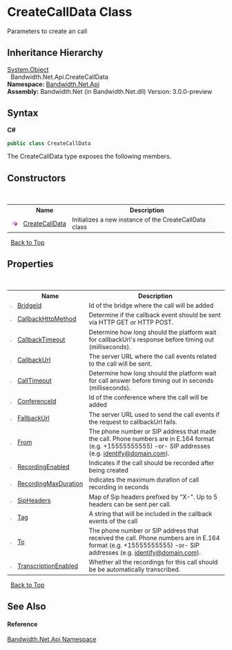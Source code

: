 ﻿# CreateCallData Class
 

Parameters to create an call


## Inheritance Hierarchy
<a href="http://msdn2.microsoft.com/en-us/library/e5kfa45b" target="_blank">System.Object</a><br />&nbsp;&nbsp;Bandwidth.Net.Api.CreateCallData<br />
**Namespace:**&nbsp;<a href ="N_Bandwidth_Net_Api.md">Bandwidth.Net.Api</a><br />**Assembly:**&nbsp;Bandwidth.Net (in Bandwidth.Net.dll) Version: 3.0.0-preview

## Syntax

**C#**<br />
``` C#
public class CreateCallData
```

The CreateCallData type exposes the following members.


## Constructors
&nbsp;<table><tr><th></th><th>Name</th><th>Description</th></tr><tr><td>![Public method](media/pubmethod.gif "Public method")</td><td><a href ="M_Bandwidth_Net_Api_CreateCallData__ctor.md">CreateCallData</a></td><td>
Initializes a new instance of the CreateCallData class</td></tr></table>&nbsp;
<a href="#createcalldata-class">Back to Top</a>

## Properties
&nbsp;<table><tr><th></th><th>Name</th><th>Description</th></tr><tr><td>![Public property](media/pubproperty.gif "Public property")</td><td><a href ="P_Bandwidth_Net_Api_CreateCallData_BridgeId.md">BridgeId</a></td><td>
Id of the bridge where the call will be added</td></tr><tr><td>![Public property](media/pubproperty.gif "Public property")</td><td><a href ="P_Bandwidth_Net_Api_CreateCallData_CallbackHttpMethod.md">CallbackHttpMethod</a></td><td>
Determine if the callback event should be sent via HTTP GET or HTTP POST.</td></tr><tr><td>![Public property](media/pubproperty.gif "Public property")</td><td><a href ="P_Bandwidth_Net_Api_CreateCallData_CallbackTimeout.md">CallbackTimeout</a></td><td>
Determine how long should the platform wait for callbackUrl's response before timing out (milliseconds).</td></tr><tr><td>![Public property](media/pubproperty.gif "Public property")</td><td><a href ="P_Bandwidth_Net_Api_CreateCallData_CallbackUrl.md">CallbackUrl</a></td><td>
The server URL where the call events related to the call will be sent.</td></tr><tr><td>![Public property](media/pubproperty.gif "Public property")</td><td><a href ="P_Bandwidth_Net_Api_CreateCallData_CallTimeout.md">CallTimeout</a></td><td>
Determine how long should the platform wait for call answer before timing out in seconds (milliseconds).</td></tr><tr><td>![Public property](media/pubproperty.gif "Public property")</td><td><a href ="P_Bandwidth_Net_Api_CreateCallData_ConferenceId.md">ConferenceId</a></td><td>
Id of the conference where the call will be added</td></tr><tr><td>![Public property](media/pubproperty.gif "Public property")</td><td><a href ="P_Bandwidth_Net_Api_CreateCallData_FallbackUrl.md">FallbackUrl</a></td><td>
The server URL used to send the call events if the request to callbackUrl fails.</td></tr><tr><td>![Public property](media/pubproperty.gif "Public property")</td><td><a href ="P_Bandwidth_Net_Api_CreateCallData_From.md">From</a></td><td>
The phone number or SIP address that made the call. Phone numbers are in E.164 format (e.g. +15555555555) -or- SIP addresses (e.g. identify@domain.com).</td></tr><tr><td>![Public property](media/pubproperty.gif "Public property")</td><td><a href ="P_Bandwidth_Net_Api_CreateCallData_RecordingEnabled.md">RecordingEnabled</a></td><td>
Indicates if the call should be recorded after being created</td></tr><tr><td>![Public property](media/pubproperty.gif "Public property")</td><td><a href ="P_Bandwidth_Net_Api_CreateCallData_RecordingMaxDuration.md">RecordingMaxDuration</a></td><td>
Indicates the maximum duration of call recording in seconds</td></tr><tr><td>![Public property](media/pubproperty.gif "Public property")</td><td><a href ="P_Bandwidth_Net_Api_CreateCallData_SipHeaders.md">SipHeaders</a></td><td>
Map of Sip headers prefixed by "X-". Up to 5 headers can be sent per call.</td></tr><tr><td>![Public property](media/pubproperty.gif "Public property")</td><td><a href ="P_Bandwidth_Net_Api_CreateCallData_Tag.md">Tag</a></td><td>
A string that will be included in the callback events of the call</td></tr><tr><td>![Public property](media/pubproperty.gif "Public property")</td><td><a href ="P_Bandwidth_Net_Api_CreateCallData_To.md">To</a></td><td>
The phone number or SIP address that received the call. Phone numbers are in E.164 format (e.g. +15555555555) -or- SIP addresses (e.g. identify@domain.com).</td></tr><tr><td>![Public property](media/pubproperty.gif "Public property")</td><td><a href ="P_Bandwidth_Net_Api_CreateCallData_TranscriptionEnabled.md">TranscriptionEnabled</a></td><td>
Whether all the recordings for this call should be be automatically transcribed.</td></tr></table>&nbsp;
<a href="#createcalldata-class">Back to Top</a>

## See Also


#### Reference
<a href ="N_Bandwidth_Net_Api.md">Bandwidth.Net.Api Namespace</a><br />